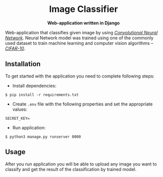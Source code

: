<div align="center">
  <h1>Image Classifier</h1>

  <p>
    <b>Web-application written in Django</b>
  </p>
</div>

Web-application that classifies given image by using *[Convolutional Neural Network](https://en.wikipedia.org/wiki/Convolutional_neural_network)*. Neural Network model was trained using one of the commonly used dataset to train machine learning and computer vision algorithms – *[CIFAR-10](https://en.wikipedia.org/wiki/CIFAR-10)*.

## Installation

To get started with the application you need to complete following steps:

- Install dependencies:

```shell
$ pip install -r requirements.txt
```

- Create `.env` file with the following properties and set the appropriate values:

```
SECRET_KEY=
```

- Run application:

```shell
$ python3 manage.py runserver 8000
```

## Usage

After you run application you will be able to upload any image you want to classify and get the result of the classification by trained model. 
